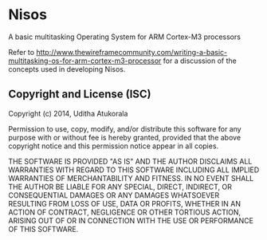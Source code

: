 Nisos
=====

A basic multitasking Operating System for ARM Cortex-M3 processors

Refer to http://www.thewireframecommunity.com/writing-a-basic-multitasking-os-for-arm-cortex-m3-processor
for a discussion of the concepts used in developing Nisos.


Copyright and License (ISC)
---------------------------

Copyright (c) 2014, Uditha Atukorala

Permission to use, copy, modify, and/or distribute this software for any purpose
with or without fee is hereby granted, provided that the above copyright notice
and this permission notice appear in all copies.

THE SOFTWARE IS PROVIDED "AS IS" AND THE AUTHOR DISCLAIMS ALL WARRANTIES WITH REGARD
TO THIS SOFTWARE INCLUDING ALL IMPLIED WARRANTIES OF MERCHANTABILITY AND FITNESS.
IN NO EVENT SHALL THE AUTHOR BE LIABLE FOR ANY SPECIAL, DIRECT, INDIRECT, OR CONSEQUENTIAL
DAMAGES OR ANY DAMAGES WHATSOEVER RESULTING FROM LOSS OF USE, DATA OR PROFITS,
WHETHER IN AN ACTION OF CONTRACT, NEGLIGENCE OR OTHER TORTIOUS ACTION, ARISING OUT OF
OR IN CONNECTION WITH THE USE OR PERFORMANCE OF THIS SOFTWARE.

